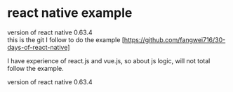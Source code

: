 # react native example
version of react native 0.63.4    
this is the git I follow to do the example [https://github.com/fangwei716/30-days-of-react-native]    

I have experience of react.js and vue.js, so about js logic, will not total follow the example.     

version of react native 0.63.4
  

